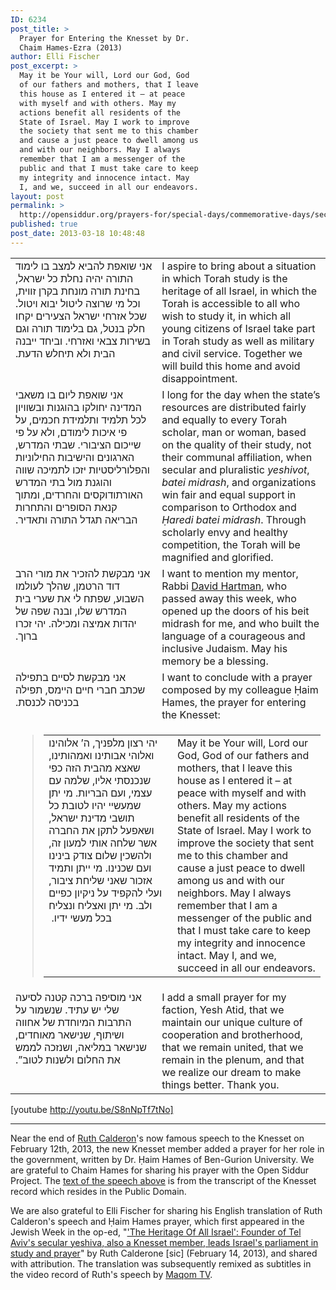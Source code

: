 ```yaml
---
ID: 6234
post_title: >
  Prayer for Entering the Knesset by Dr.
  Chaim Hames-Ezra (2013)
author: Elli Fischer
post_excerpt: >
  May it be Your will, Lord our God, God
  of our fathers and mothers, that I leave
  this house as I entered it – at peace
  with myself and with others. May my
  actions benefit all residents of the
  State of Israel. May I work to improve
  the society that sent me to this chamber
  and cause a just peace to dwell among us
  and with our neighbors. May I always
  remember that I am a messenger of the
  public and that I must take care to keep
  my integrity and innocence intact. May
  I, and we, succeed in all our endeavors.
layout: post
permalink: >
  http://opensiddur.org/prayers-for/special-days/commemorative-days/secular-national/inauguration-day/prayer-for-entering-the-knesset/
published: true
post_date: 2013-03-18 10:48:48
---
```

<table style="margin-left: auto;margin-right: auto;">
<tbody>
<tr>
<td style="vertical-align:top;" width="46%">
<div class="liturgy"><span  lang="he">
 אני שואפת להביא למצב בו לימוד התורה יהיה נחלת כל ישראל, בחינת תורה מונחת בקרן זווית, וכל מי שרוצה ליטול יבוא ויטול. שכל אזרחי ישראל הצעירים יקחו חלק בנטל, גם בלימוד תורה וגם בשירות צבאי ואזרחי. וביחד ייבנה הבית ולא תיחלש הדעת.‏
</span></div></td>
 
<td style="vertical-align:top;" width="53%"><div class="english">
I aspire to bring about a situation in which Torah study is the heritage of all Israel, in which the Torah is accessible to all who wish to study it, in which all young citizens of Israel take part in Torah study as well as military and civil service. Together we will build this home and avoid disappointment.
</td></tr>
<tr><td style="vertical-align:top;" width="46%"><div class="liturgy"><span lang="he">
אני שואפת ליום בו משאבי המדינה יחולקו בהוגנות ובשוויון לכל תלמיד ותלמידת חכמים, על פי איכות לימודם, ולא על פי שייכום הציבורי. שבתי המדרש, הארגונים והישיבות החילוניות והפלורליסטיות יזכו לתמיכה שווה והוגנת מול בתי המדרש האורתודוקסים והחרדים, ומתוך קנאת הסופרים והתחרות הבריאה תגדל התורה ותאדיר.‏
</span></div></td>
 
<td style="vertical-align:top;" width="53%"><div class="english">
I long for the day when the state’s resources are distributed fairly and equally to every Torah scholar, man or woman, based on the quality of their study, not their communal affiliation, when secular and pluralistic <em>yeshivot</em>, <em>batei midrash</em>, and organizations win fair and equal support in comparison to Orthodox and <em>Ḥaredi batei midrash</em>. Through scholarly envy and healthy competition, the Torah will be magnified and glorified.
</td></tr>
<tr><td style="vertical-align:top;" width="46%"><div class="liturgy"><span lang="he">
אני מבקשת להזכיר את מורי הרב דוד הרטמן, שהלך לעולמו השבוע, שפתח לי את שערי בית המדרש שלו, ובנה שפה של יהדות אמיצה ומכילה. יהי זכרו ברוך.‏
</span></div></td>
 
<td style="vertical-align:top;" width="53%"><div class="english">
I want to mention my mentor, Rabbi <a href="http://en.wikipedia.org/wiki/David_Hartman_%28rabbi%29">David Hartman</a>, who passed away this week, who opened up the doors of his beit midrash for me, and who built the language of a courageous and inclusive Judaism. May his memory be a blessing.
</td></tr>
<tr><td style="vertical-align:top;" width="46%"><div class="liturgy"><span lang="he">
אני מבקשת לסיים בתפילה שכתב חברי חיים היימס, תפילה בכניסה לכנסת.‏
</span></div></td>
 
<td style="vertical-align:top;" width="53%"><div class="english">
I want to conclude with a prayer composed by my colleague Ḥaim Hames, the prayer for entering the Knesset:
</td></tr>
<tr><td colspan="3">
<blockquote>
<table style="margin-left: auto;margin-right: auto;">
<tbody>
<tr>
<td style="vertical-align:top;" width="46%">
<div class="liturgy"><span  lang="he">
יהי רצון מלפניך, ה’ אלוהינו ואלוהי אבותינו ואמהותינו, שאצא מהבית הזה כפי שנכנסתי אליו, שלמה עם עצמי, ועם הבריות. מי יתן שמעשיי יהיו לטובת כל תושבי מדינת ישראל, ושאפעל לתקן את החברה אשר שלחה אותי למעון זה, ולהשכין שלום צודק בינינו ועם שכנינו. מי ייתן ותמיד אזכור שאני שליחת ציבור, ועלי להקפיד על ניקיון כפיים ולב. מי יתן ואצליח ונצליח בכל מעשי ידיו. ‏
</span></div></td>
 
<td style="vertical-align:top;" width="53%"><div class="english">
May it be Your will, Lord our God, God of our fathers and mothers, that I leave this house as I entered it – at peace with myself and with others. May my actions benefit all residents of the State of Israel. May I work to improve the society that sent me to this chamber and cause a just peace to dwell among us and with our neighbors. May I always remember that I am a messenger of the public and that I must take care to keep my integrity and innocence intact. May I, and we, succeed in all our endeavors.
</td></tr></tbody></tbody></tbody></tbody></table>
</blockquote>
</td></tr>
<tr><td style="vertical-align:top;" width="46%"><div class="liturgy"><span lang="he">
אני מוסיפה ברכה קטנה לסיעה שלי יש עתיד. שנשמור על התרבות המיוחדת של אחווה ושיתוף, שנישאר מאוחדים, שנישאר במליאה, ושנזכה לממש את החלום ולשנות לטוב”.‏
</span></div></td>
 
<td style="vertical-align:top;" width="53%"><div class="english">
I add a small prayer for my faction, Yesh Atid, that we maintain our unique culture of cooperation and brotherhood, that we remain united, that we remain in the plenum, and that we realize our dream to make things better. Thank you.
</td></tr></tbody></tbody></tbody></tbody></table>

[youtube http://youtu.be/S8nNpTf7tNo]

<hr />
Near the end of <a href="http://en.wikipedia.org/wiki/Ruth_Calderon">Ruth Calderon</a>'s now famous speech to the Knesset on February 12th, 2013, the new Knesset member added a prayer for her role in the government, written by Dr. Ḥaim Hames of Ben-Gurion University. We are grateful to Chaim Hames for sharing his prayer with the Open Siddur Project. The <a href="http://yeshatid.org.il/rootkalderon_firstspeech">text of the speech above</a> is from the transcript of the Knesset record which resides in the Public Domain.

We are also grateful to Elli Fischer for sharing his English translation of Ruth Calderon's speech and Ḥaim Hames prayer, which first appeared in the Jewish Week in the op-ed, "<a href="http://www.thejewishweek.com/editorial-opinion/opinion/heritage-all-israel">'The Heritage Of All Israel': Founder of Tel Aviv's secular yeshiva, also a Knesset member, leads Israel's parliament in study and prayer</a>" by Ruth Calderone [sic] (February 14, 2013), and shared with attribution. The translation was subsequently remixed as subtitles in the video record of Ruth's speech by <a href="http://www.youtube.com/watch?v=S8nNpTf7tNo">Maqom TV</a>.